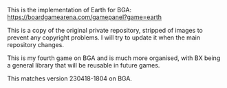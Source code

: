 This is the implementation of Earth for BGA:
https://boardgamearena.com/gamepanel?game=earth

This is a copy of the original private repository, stripped of images to
prevent any copyright problems. I will try to update it when the main
repository changes.

This is my fourth game on BGA and is much more organised, with BX being a
general library that will be reusable in future games.

This matches version 230418-1804 on BGA.
